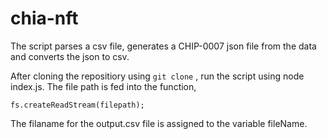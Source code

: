 # chia-nft

The script parses a csv file, generates a CHIP-0007 json file from the data and converts the json to csv.

After cloning the repositiory using ```git clone``` , run the script using node index.js.
The file path is fed into the function,
```
fs.createReadStream(filepath);

```
The filaname for the output.csv file is assigned to the variable fileName.
